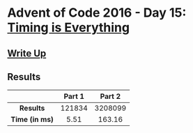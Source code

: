 # Advent of Code 2016 - Day 15: [Timing is Everything](https://adventofcode.com/2016/day/15)

## [Write Up](https://codingap.github.io/advent-of-code/writeups/2016/day15)

## Results

|                  | **Part 1** | **Part 2** |
| :--------------: | :--------: | :--------: |
|   **Results**    | 121834 | 3208099 |
| **Time (in ms)** | 5.51 | 163.16 |
